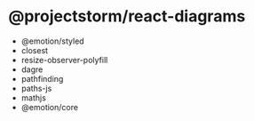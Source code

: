 # @projectstorm/react-diagrams

-   @emotion/styled
-   closest
-   resize-observer-polyfill
-   dagre
-   pathfinding
-   paths-js
-   mathjs
-   @emotion/core
